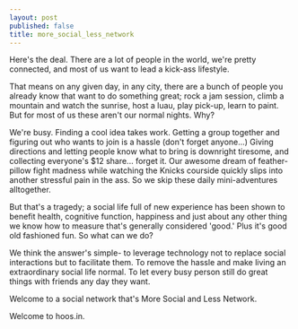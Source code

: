 ```yaml
--- 
layout: post
published: false
title: more_social_less_network
---
```


Here's the deal. There are a lot of people in the world, we're pretty connected, and most of us want to lead a kick-ass lifestyle. 

That means on any given day, in any city, there are a bunch of people you already know that want to do something great; rock a jam session, climb a mountain and watch the sunrise, host a luau, play pick-up, learn to paint. But for most of us these aren't our normal nights. Why?

We're busy. Finding a cool idea takes work. Getting a group together and figuring out who wants to join is a hassle (don't forget anyone...) Giving directions and letting people know what to bring is downright tiresome, and collecting everyone's $12 share... forget it. Our awesome dream of feather-pillow fight madness while watching the Knicks courside quickly slips into another stressful pain in the ass. So we skip these daily mini-adventures alltogether.

But that's a tragedy; a social life full of new experience has been shown to benefit health, cognitive function, happiness and just about any other thing we know how to measure that's generally considered 'good.' Plus it's good old fashioned fun. So what can we do?

We think the answer's simple- to leverage technology not to replace social interactions but to facilitate them. To remove the hassle and make living an extraordinary social life normal. To let every busy person still do great things with friends any day they want.  

Welcome to a social network that's More Social and Less Network.

Welcome to hoos.in. 





